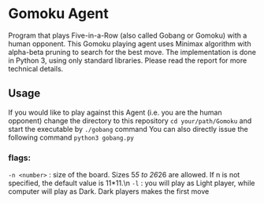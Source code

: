 # Gomoku Agent
Program that plays Five-in-a-Row (also called Gobang or Gomoku) with a human opponent.
This Gomoku playing agent uses Minimax algorithm with alpha-beta pruning to search for the best move. The implementation is done in Python 3, using only standard libraries. Please read the report for more technical details.
## Usage
If you would like to play against this Agent (i.e. you are the human opponent) change the directory to this repository `cd your/path/Gomoku` and start the executable by `./gobang` command
You can also directly issue the following command `python3 gobang.py`
### flags:
`-n <number>` : size of the board. Sizes 5*5 to 26*26 are allowed. If n is not specified, the default value is 11*11.\n
`-l` : you will play as Light player, while computer will play as Dark. Dark players makes the first move
